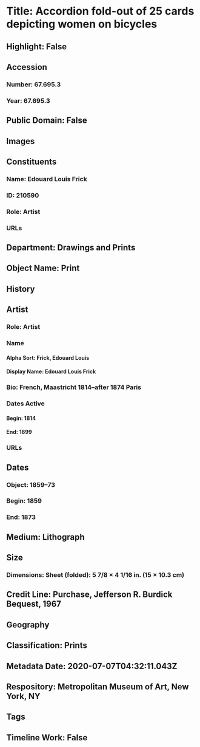 # Title: Accordion fold-out of 25 cards depicting women on bicycles
## Highlight: False
## Accession
### Number: 67.695.3
### Year: 67.695.3
## Public Domain: False
## Images
## Constituents
### Name: Edouard Louis Frick
### ID: 210590
### Role: Artist
### URLs
## Department: Drawings and Prints
## Object Name: Print
## History
## Artist
### Role: Artist
### Name
#### Alpha Sort: Frick, Edouard Louis
#### Display Name: Edouard Louis Frick
### Bio: French, Maastricht 1814–after 1874 Paris
### Dates Active
#### Begin: 1814
#### End: 1899
### URLs
## Dates
### Object: 1859–73
### Begin: 1859
### End: 1873
## Medium: Lithograph
## Size
### Dimensions: Sheet (folded): 5 7/8 × 4 1/16 in. (15 × 10.3 cm)
## Credit Line: Purchase, Jefferson R. Burdick Bequest, 1967
## Geography
## Classification: Prints
## Metadata Date: 2020-07-07T04:32:11.043Z
## Respository: Metropolitan Museum of Art, New York, NY
## Tags
## Timeline Work: False